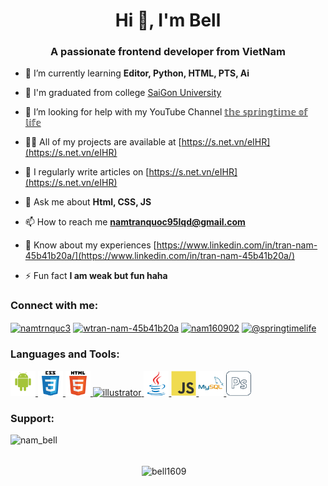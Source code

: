 <h1 align="center">Hi 👋, I'm Bell</h1>
<h3 align="center">A passionate frontend developer from VietNam</h3>

- 🌱 I’m currently learning **Editor, Python, HTML, PTS, Ai**

- 👯 I'm graduated from college [SaiGon University](https://www.sgu.edu.vn/)

- 🤝 I’m looking for help with my YouTube Channel [𝕥𝕙𝕖 𝕤𝕡𝕣𝕚𝕟𝕘𝕥𝕚𝕞𝕖 𝕠𝕗 𝕝𝕚𝕗𝕖](https://www.youtube.com/@springtimelife)

- 👨‍💻 All of my projects are available at [https://s.net.vn/eIHR](https://s.net.vn/eIHR)

- 📝 I regularly write articles on [https://s.net.vn/eIHR](https://s.net.vn/eIHR)

- 💬 Ask me about **Html, CSS, JS**

- 📫 How to reach me **namtranquoc95lqd@gmail.com**

- 📄 Know about my experiences [https://www.linkedin.com/in/tran-nam-45b41b20a/](https://www.linkedin.com/in/tran-nam-45b41b20a/)

- ⚡ Fun fact **I am weak but fun haha**

<h3 align="left">Connect with me:</h3>
<p align="left">
<a href="https://twitter.com/namtrnquc3" target="blank"><img align="center" src="https://raw.githubusercontent.com/rahuldkjain/github-profile-readme-generator/master/src/images/icons/Social/twitter.svg" alt="namtrnquc3" height="30" width="40" /></a>
<a href="https://linkedin.com/in/wtran-nam-45b41b20a" target="blank"><img align="center" src="https://raw.githubusercontent.com/rahuldkjain/github-profile-readme-generator/master/src/images/icons/Social/linked-in-alt.svg" alt="wtran-nam-45b41b20a" height="30" width="40" /></a>
<a href="https://fb.com/nam160902" target="blank"><img align="center" src="https://raw.githubusercontent.com/rahuldkjain/github-profile-readme-generator/master/src/images/icons/Social/facebook.svg" alt="nam160902" height="30" width="40" /></a>
<a href="https://www.youtube.com/c/@springtimelife" target="blank"><img align="center" src="https://raw.githubusercontent.com/rahuldkjain/github-profile-readme-generator/master/src/images/icons/Social/youtube.svg" alt="@springtimelife" height="30" width="40" /></a>
</p>

<h3 align="left">Languages and Tools:</h3>
<p align="left"> <a href="https://developer.android.com" target="_blank" rel="noreferrer"> <img src="https://raw.githubusercontent.com/devicons/devicon/master/icons/android/android-original-wordmark.svg" alt="android" width="40" height="40"/> </a> <a href="https://www.w3schools.com/css/" target="_blank" rel="noreferrer"> <img src="https://raw.githubusercontent.com/devicons/devicon/master/icons/css3/css3-original-wordmark.svg" alt="css3" width="40" height="40"/> </a> <a href="https://www.w3.org/html/" target="_blank" rel="noreferrer"> <img src="https://raw.githubusercontent.com/devicons/devicon/master/icons/html5/html5-original-wordmark.svg" alt="html5" width="40" height="40"/> </a> <a href="https://www.adobe.com/in/products/illustrator.html" target="_blank" rel="noreferrer"> <img src="https://www.vectorlogo.zone/logos/adobe_illustrator/adobe_illustrator-icon.svg" alt="illustrator" width="40" height="40"/> </a> <a href="https://www.java.com" target="_blank" rel="noreferrer"> <img src="https://raw.githubusercontent.com/devicons/devicon/master/icons/java/java-original.svg" alt="java" width="40" height="40"/> </a> <a href="https://developer.mozilla.org/en-US/docs/Web/JavaScript" target="_blank" rel="noreferrer"> <img src="https://raw.githubusercontent.com/devicons/devicon/master/icons/javascript/javascript-original.svg" alt="javascript" width="40" height="40"/> </a> <a href="https://www.mysql.com/" target="_blank" rel="noreferrer"> <img src="https://raw.githubusercontent.com/devicons/devicon/master/icons/mysql/mysql-original-wordmark.svg" alt="mysql" width="40" height="40"/> </a> <a href="https://www.photoshop.com/en" target="_blank" rel="noreferrer"> <img src="https://raw.githubusercontent.com/devicons/devicon/master/icons/photoshop/photoshop-line.svg" alt="photoshop" width="40" height="40"/> </a> </p>

<h3 align="left">Support:</h3>
<p><a href="https://ko-fi.com/nam_bell"> <img align="left" src="https://cdn.ko-fi.com/cdn/kofi3.png?v=3" height="50" width="210" alt="nam_bell" /></a></p><br><br>

<p><img align="center" src="https://github-readme-stats.vercel.app/api/top-langs?username=bell1609&show_icons=true&locale=en&layout=compact" alt="bell1609" /></p>
